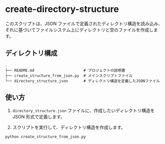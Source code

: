 # create-directory-structure

このスクリプトは、JSON ファイルで定義されたディレクトリ構造を読み込み、それに基づいてファイルシステム上にディレクトリと空のファイルを作成します。

## ディレクトリ構成

```
.
├── README.md                      # プロジェクトの説明書
├── create_structure_from_json.py  # メインスクリプトファイル
└── directory_structure.json       # ディレクトリ構造を定義したJSONファイル
```

## 使い方

1. `directory_structure.json` ファイルに、作成したいディレクトリ構造を JSON 形式で定義します。

2. スクリプトを実行して、ディレクトリ構造を作成します。

```bash
python create_structure_from_json.py
```
